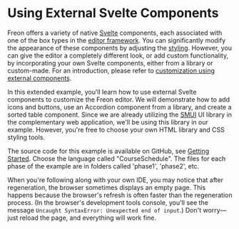 <script>
    import Figure from "$lib/figures/Figure.svelte";
</script>

# Using External Svelte Components

Freon offers a variety of native <a href="https://svelte.dev/" target="_blank">Svelte</a> components, each 
associated with one of the box types in
the [editor framework](/Documentation/Under_the_Hood/Editor_Framework). You can significantly modify the appearance
of these components by adjusting the [styling](/Documentation/Defining_an_Editor/Styling).
However, you can give the editor a completely different look, or add custom functionality, 
by incorporating your own Svelte components, either from a library or custom-made. For an introduction, please refer
to [customization using external components](/Documentation/Customizations/External_Components).

In this extended example, you’ll learn how to use external Svelte components to customize the Freon editor.
We will demonstrate how to add icons and buttons, use an Accordion component from a library, and create
a sorted table component. Since we are already utilizing
the <a href="https://sveltematerialui.com/" target="_blank">SMUI</a> UI library in the complementary web application,
we'll be using this library in our example. However, you're free to choose your own HTML library and CSS styling tools.

The source code for this example is available on GitHub, 
see [Getting Started](/Documentation/Overview/Getting_Started#example-project-startup-2). Choose the language called "CourseSchedule". The files for each phase of the example are in folders
called 'phase1', 'phase2', etc.

When you're following along with your own IDE, you may
notice that after regeneration, the browser sometimes displays an empty page. This happens because the browser's refresh is often
faster than the regeneration process. (In the browser's development tools console, you'll see the
message `Uncaught SyntaxError: Unexpected end of input`.) Don't worry—just reload the page, and everything will work fine.
